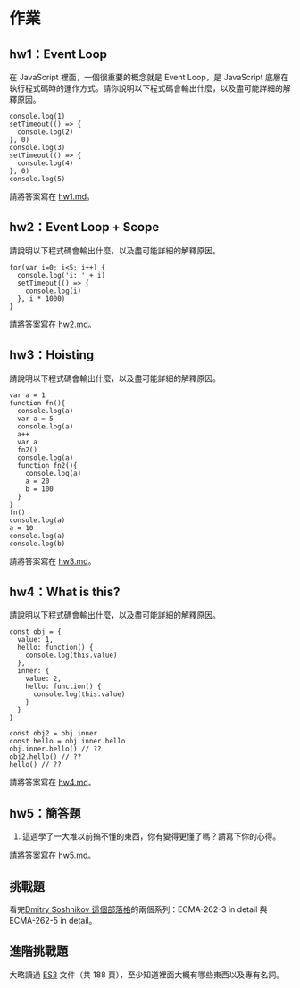 # 作業

## hw1：Event Loop

在 JavaScript 裡面，一個很重要的概念就是 Event Loop，是 JavaScript 底層在執行程式碼時的運作方式。請你說明以下程式碼會輸出什麼，以及盡可能詳細的解釋原因。

```
console.log(1)
setTimeout(() => {
  console.log(2)
}, 0)
console.log(3)
setTimeout(() => {
  console.log(4)
}, 0)
console.log(5)
```

請將答案寫在 [hw1.md](hw1.md)。

## hw2：Event Loop + Scope

請說明以下程式碼會輸出什麼，以及盡可能詳細的解釋原因。

```
for(var i=0; i<5; i++) {
  console.log('i: ' + i)
  setTimeout(() => {
    console.log(i)
  }, i * 1000)
}
```

請將答案寫在 [hw2.md](hw2.md)。

## hw3：Hoisting

請說明以下程式碼會輸出什麼，以及盡可能詳細的解釋原因。

```
var a = 1
function fn(){
  console.log(a)
  var a = 5
  console.log(a)
  a++
  var a
  fn2()
  console.log(a)
  function fn2(){
    console.log(a)
    a = 20
    b = 100
  }
}
fn()
console.log(a)
a = 10
console.log(a)
console.log(b)
```

請將答案寫在 [hw3.md](hw3.md)。

## hw4：What is this?

請說明以下程式碼會輸出什麼，以及盡可能詳細的解釋原因。

```
const obj = {
  value: 1,
  hello: function() {
    console.log(this.value)
  },
  inner: {
    value: 2,
    hello: function() {
      console.log(this.value)
    }
  }
}
  
const obj2 = obj.inner
const hello = obj.inner.hello
obj.inner.hello() // ??
obj2.hello() // ??
hello() // ??
```

請將答案寫在 [hw4.md](hw4.md)。

## hw5：簡答題

1. 這週學了一大堆以前搞不懂的東西，你有變得更懂了嗎？請寫下你的心得。

請將答案寫在 [hw5.md](hw5.md)。

## 挑戰題

看完[Dmitry Soshnikov 這個部落格](http://dmitrysoshnikov.com/)的兩個系列：ECMA-262-3 in detail 與 ECMA-262-5 in detail。

## 進階挑戰題

大略讀過 [ES3](https://www.ecma-international.org/publications/files/ECMA-ST-ARCH/ECMA-262,%203rd%20edition,%20December%201999.pdf) 文件（共 188 頁），至少知道裡面大概有哪些東西以及專有名詞。
